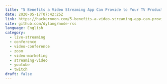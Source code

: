 ```yaml
---
title: "5 Benefits a Video Streaming App Can Provide to Your TV Production"
date: 2020-05-17T07:42:25Z
link: https://hackernoon.com/5-benefits-a-video-streaming-app-can-provide-to-your-tv-production-ct4y3ysa?source=rss&utm_medium=RSS&utm_source=news.12bit.vn
site: github.com/dylang/node-rss
language: English
category:
  - live-streaming
  - conference
  - video-conference
  - zoom
  - video-marketing
  - streaming-video
  - youtube
  - twitch
draft: false
---
```

